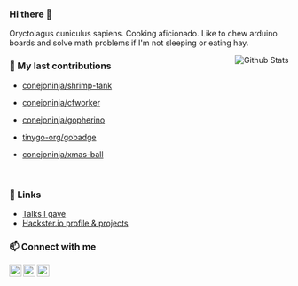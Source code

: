 
### Hi there 👋

Oryctolagus cuniculus sapiens. Cooking aficionado. Like to chew arduino boards and solve math problems if I'm not sleeping or eating hay.

<img alt="Github Stats" src="https://github-readme-stats.vercel.app/api?username=conejoninja&show_icons=true&count_private=true&hide=stars&include_all_commits=true&theme=vue" align="right" />

### 🔭 My last contributions


- [conejoninja/shrimp-tank](https://github.com/conejoninja/shrimp-tank)
- [conejoninja/cfworker](https://github.com/conejoninja/cfworker)
- [conejoninja/gopherino](https://github.com/conejoninja/gopherino)
- [tinygo-org/gobadge](https://github.com/tinygo-org/gobadge)
- [conejoninja/xmas-ball](https://github.com/conejoninja/xmas-ball)

  <br>
</div>

### 🔗 Links

- [Talks I gave](https://talks.madriguera.me/)
- [Hackster.io profile & projects](https://www.hackster.io/_conejo/projects)

### 📫 Connect with me

[<img align="left" alt="conejo | LinkedIn" width="22" src="https://cdn.jsdelivr.net/npm/simple-icons@v3/icons/linkedin.svg" />][linkedin]
[<img align="left" alt="conejo | Twitter" width="22" src="https://cdn.jsdelivr.net/npm/simple-icons@v3/icons/twitter.svg" />][twitter]
<a rel="me" href="https://social.tinygo.org/@conejo"><img align="left" alt="conejo | Twitter" width="22" src="https://cdn.jsdelivr.net/npm/simple-icons@v3/icons/mastodon.svg" /></a>

[twitter]: https://twitter.com/_conejo
[linkedin]: https://www.linkedin.com/in/danielesteban/
